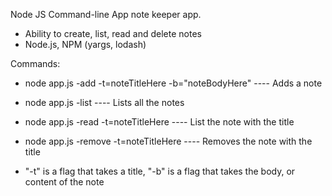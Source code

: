 Node JS Command-line App note keeper app.

- Ability to create, list, read and delete notes
- Node.js, NPM (yargs, lodash)

Commands:


- node app.js -add -t=noteTitleHere -b="noteBodyHere"  ----  Adds a note
- node app.js -list  ----  Lists all the notes
- node app.js -read -t=noteTitleHere  ----  List the note with the title
- node app.js -remove -t=noteTitleHere   ----  Removes the note with the title

- "-t" is a flag that takes a title, "-b" is a flag that takes the body, or content of the note


